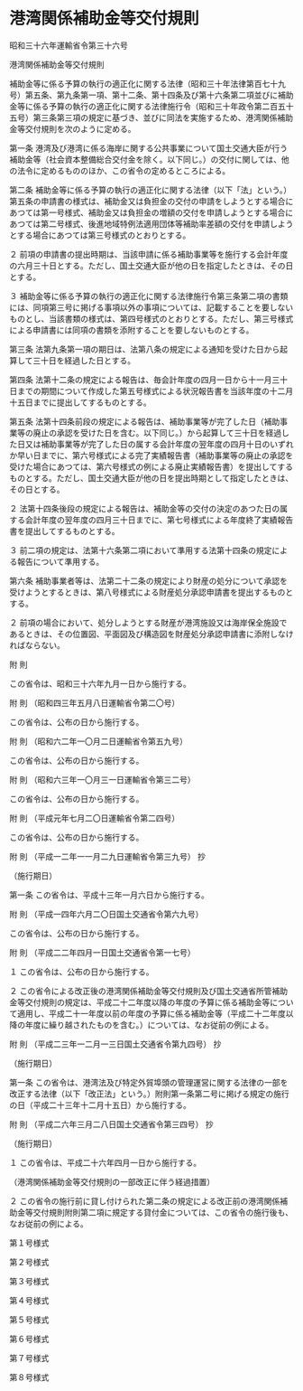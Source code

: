 # 港湾関係補助金等交付規則

昭和三十六年運輸省令第三十六号

港湾関係補助金等交付規則

補助金等に係る予算の執行の適正化に関する法律（昭和三十年法律第百七十九号）第五条、第九条第一項、第十二条、第十四条及び第十六条第二項並びに補助金等に係る予算の執行の適正化に関する法律施行令（昭和三十年政令第二百五十五号）第三条第三項の規定に基づき、並びに同法を実施するため、港湾関係補助金等交付規則を次のように定める。

第一条 港湾及び港湾に係る海岸に関する公共事業について国土交通大臣が行う補助金等（社会資本整備総合交付金を除く。以下同じ。）の交付に関しては、他の法令に定めるもののほか、この省令の定めるところによる。

第二条 補助金等に係る予算の執行の適正化に関する法律（以下「法」という。）第五条の申請書の様式は、補助金又は負担金の交付の申請をしようとする場合にあつては第一号様式、補助金又は負担金の増額の交付を申請しようとする場合にあつては第二号様式、後進地域特例法適用団体等補助率差額の交付を申請しようとする場合にあつては第三号様式のとおりとする。

２ 前項の申請書の提出時期は、当該申請に係る補助事業等を施行する会計年度の六月三十日とする。ただし、国土交通大臣が他の日を指定したときは、その日とする。

３ 補助金等に係る予算の執行の適正化に関する法律施行令第三条第二項の書類には、同項第三号に掲げる事項以外の事項については、記載することを要しないものとし、当該書類の様式は、第四号様式のとおりとする。ただし、第三号様式による申請書には同項の書類を添附することを要しないものとする。

第三条 法第九条第一項の期日は、法第八条の規定による通知を受けた日から起算して三十日を経過した日とする。

第四条 法第十二条の規定による報告は、毎会計年度の四月一日から十一月三十日までの期間について作成した第五号様式による状況報告書を当該年度の十二月十五日までに提出してするものとする。

第五条 法第十四条前段の規定による報告は、補助事業等が完了した日（補助事業等の廃止の承認を受けた日を含む。以下同じ。）から起算して三十日を経過した日又は補助事業等が完了した日の属する会計年度の翌年度の四月十日のいずれか早い日までに、第六号様式による完了実績報告書（補助事業等の廃止の承認を受けた場合にあつては、第六号様式の例による廃止実績報告書）を提出してするものとする。ただし、国土交通大臣が他の日を提出時期として指定したときは、その日とする。

２ 法第十四条後段の規定による報告は、補助金等の交付の決定のあつた日の属する会計年度の翌年度の四月三十日までに、第七号様式による年度終了実績報告書を提出してするものとする。

３ 前二項の規定は、法第十六条第二項において準用する法第十四条の規定による報告について準用する。

第六条 補助事業者等は、法第二十二条の規定により財産の処分について承認を受けようとするときは、第八号様式による財産処分承認申請書を提出するものとする。

２ 前項の場合において、処分しようとする財産が港湾施設又は海岸保全施設であるときは、その位置図、平面図及び構造図を財産処分承認申請書に添附しなければならない。

附 則

この省令は、昭和三十六年九月一日から施行する。

附 則 （昭和四三年五月八日運輸省令第二〇号）

この省令は、公布の日から施行する。

附 則 （昭和六二年一〇月二日運輸省令第五九号）

この省令は、公布の日から施行する。

附 則 （昭和六三年一〇月三一日運輸省令第三二号）

この省令は、公布の日から施行する。

附 則 （平成元年七月二〇日運輸省令第二四号）

この省令は、公布の日から施行する。

附 則 （平成一二年一一月二九日運輸省令第三九号） 抄

（施行期日）

第一条 この省令は、平成十三年一月六日から施行する。

附 則 （平成一四年六月二〇日国土交通省令第六九号）

この省令は、公布の日から施行する。

附 則 （平成二二年四月一日国土交通省令第一七号）

１ この省令は、公布の日から施行する。

２ この省令による改正後の港湾関係補助金等交付規則及び国土交通省所管補助金等交付規則の規定は、平成二十二年度以降の年度の予算に係る補助金等について適用し、平成二十一年度以前の年度の予算に係る補助金等（平成二十二年度以降の年度に繰り越されたものを含む。）については、なお従前の例による。

附 則 （平成二三年一二月一三日国土交通省令第九四号） 抄

（施行期日）

第一条 この省令は、港湾法及び特定外貿埠頭の管理運営に関する法律の一部を改正する法律（以下「改正法」という。）附則第一条第二号に掲げる規定の施行の日（平成二十三年十二月十五日）から施行する。

附 則 （平成二六年三月二八日国土交通省令第三四号） 抄

（施行期日）

１ この省令は、平成二十六年四月一日から施行する。

（港湾関係補助金等交付規則の一部改正に伴う経過措置）

２ この省令の施行前に貸し付けられた第二条の規定による改正前の港湾関係補助金等交付規則附則第二項に規定する貸付金については、この省令の施行後も、なお従前の例による。

第１号様式

[](/./pict/S36F03901000036-001.pdf)

第２号様式

[](/./pict/S36F03901000036-002.pdf)

第３号様式

[](/./pict/S36F03901000036-003.pdf)

第４号様式

[](/./pict/S36F03901000036-004.pdf)

第５号様式

[](/./pict/S36F03901000036-005.pdf)

第６号様式

[](/./pict/S36F03901000036-006.pdf)

第７号様式

[](/./pict/S36F03901000036-007.pdf)

第８号様式

[](/./pict/S36F03901000036-008.pdf)
